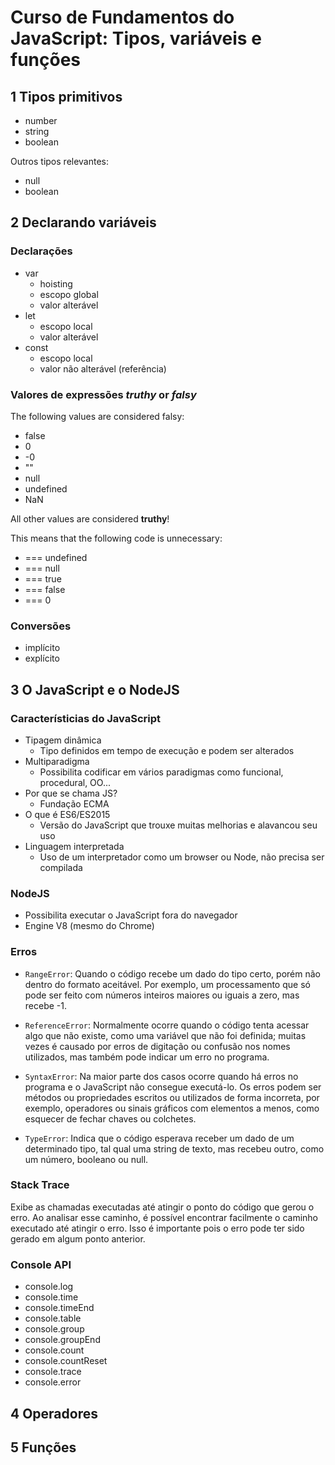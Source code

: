# Curso de Fundamentos do JavaScript: Tipos, variáveis e funções

## 1 Tipos primitivos

- number
- string
- boolean

Outros tipos relevantes:
- null
- boolean

## 2 Declarando variáveis

### Declarações
- var
  - hoisting
  - escopo global
  - valor alterável
- let
  - escopo local
  - valor alterável
- const
  - escopo local
  - valor não alterável (referência)

### Valores de expressões *truthy* or *falsy*

The following values are considered falsy:

- false
- 0
- -0
- ""
- null
- undefined
- NaN

All other values are considered **truthy**!

This means that the following code is unnecessary:

- === undefined
- === null
- === true
- === false
- === 0

### Conversões
- implícito
- explícito

## 3 O JavaScript e o NodeJS

### Característicias do JavaScript
- Tipagem dinâmica
  - Tipo definidos em tempo de execução e podem ser alterados
- Multiparadigma
  - Possibilita codificar em vários paradigmas como funcional, procedural, OO...
- Por que se chama JS?
  - Fundação ECMA 
- O que é ES6/ES2015
  - Versão do JavaScript que trouxe muitas melhorias e alavancou seu uso
- Linguagem interpretada
  - Uso de um interpretador como um browser ou Node, não precisa ser compilada

### NodeJS
- Possibilita executar o JavaScript fora do navegador
- Engine V8 (mesmo do Chrome)

### Erros
- `RangeError`: Quando o código recebe um dado do tipo certo, porém não dentro do formato aceitável. Por exemplo, um processamento que só pode ser feito com números inteiros maiores ou iguais a zero, mas recebe -1.

- `ReferenceError`: Normalmente ocorre quando o código tenta acessar algo que não existe, como uma variável que não foi definida; muitas vezes é causado por erros de digitação ou confusão nos nomes utilizados, mas também pode indicar um erro no programa.

- `SyntaxError`: Na maior parte dos casos ocorre quando há erros no programa e o JavaScript não consegue executá-lo. Os erros podem ser métodos ou propriedades escritos ou utilizados de forma incorreta, por exemplo, operadores ou sinais gráficos com elementos a menos, como esquecer de fechar chaves ou colchetes.

- `TypeError`: Indica que o código esperava receber um dado de um determinado tipo, tal qual uma string de texto, mas recebeu outro, como um número, booleano ou null.
### Stack Trace
Exibe as chamadas executadas até atingir o ponto do código que gerou o erro. Ao analisar esse caminho, é possível encontrar facilmente o caminho executado até atingir o erro. Isso é importante pois o erro pode ter sido gerado em algum ponto anterior.


### Console API
- console.log
- console.time
- console.timeEnd
- console.table
- console.group
- console.groupEnd
- console.count
- console.countReset
- console.trace
- console.error

## 4 Operadores

## 5 Funções
